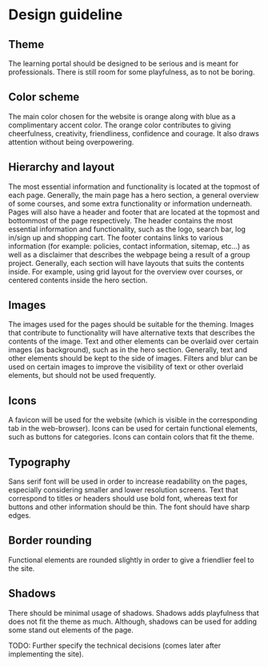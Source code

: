 # Design guideline

## Theme

The learning portal should be designed to be serious and is meant for professionals. There is still room for some playfulness, as to not be boring.

## Color scheme

The main color chosen for the website is orange along with blue as a complimentary accent color. The orange color contributes to giving cheerfulness, creativity, friendliness, confidence and courage. It also draws attention without being overpowering.

## Hierarchy and layout

The most essential information and functionality is located at the topmost of each page. Generally, the main page has a hero section, a general overview of some courses, and some extra functionality or information underneath. Pages will also have a header and footer that are located at the topmost and bottommost of the page respectively. The header contains the most essential information and functionality, such as the logo, search bar, log in/sign up and shopping cart. The footer contains links to various information (for example: policies, contact information, sitemap, etc...) as well as a disclaimer that describes the webpage being a result of a group project. Generally, each section will have layouts that suits the contents inside. For example, using grid layout for the overview over courses, or centered contents inside the hero section.

## Images

The images used for the pages should be suitable for the theming. Images that contribute to functionality will have alternative texts that describes the contents of the image. Text and other elements can be overlaid over certain images (as background), such as in the hero section. Generally, text and other elements should be kept to the side of images. Filters and blur can be used on certain images to improve the visibility of text or other overlaid elements, but should not be used frequently.

## Icons

A favicon will be used for the website (which is visible in the corresponding tab in the web-browser). Icons can be used for certain functional elements, such as buttons for categories. Icons can contain colors that fit the theme.

## Typography

Sans serif font will be used in order to increase readability on the pages, especially considering smaller and lower resolution screens. Text that correspond to titles or headers should use bold font, whereas text for buttons and other information should be thin. The font should have sharp edges.

## Border rounding

Functional elements are rounded slightly in order to give a friendlier feel to the site.

## Shadows

There should be minimal usage of shadows. Shadows adds playfulness that does not fit the theme as much. Although, shadows can be used for adding some stand out elements of the page.



TODO: Further specify the technical decisions (comes later after implementing the site).